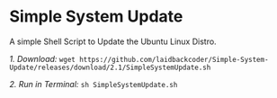 # Simple System Update
A simple Shell Script to Update the Ubuntu Linux Distro.


*1. Download:* `wget https://github.com/laidbackcoder/Simple-System-Update/releases/download/2.1/SimpleSystemUpdate.sh`

*2. Run in Terminal:* `sh SimpleSystemUpdate.sh` 
